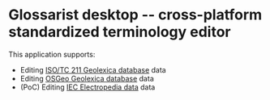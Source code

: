 # Glossarist desktop -- cross-platform standardized terminology editor

This application supports:

* Editing [ISO/TC 211 Geolexica database](https://github.com/ISO-TC211/geolexica-database) data
* Editing [OSGeo Geolexica database](https://github.com/geolexica/osgeo-glossary) data
* (PoC) Editing [IEC Electropedia data](https://github.com/glossarist/iev-data) data
